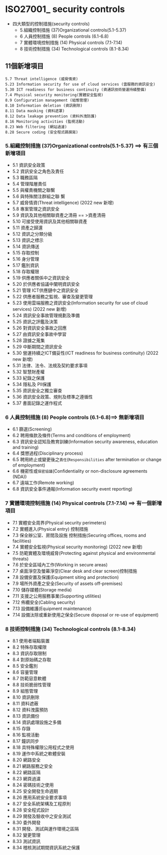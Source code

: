 # ISO27001_ security controls
- 四大類型的控制措施(security controls)
  - 5.組織控制措施 (37)Organizational controls(5.1-5.37)
  - 6 人員控制措施 (8) People controls (6.1-6.8)
  - 7 實體環境控制措施 (14) Physical controls  (7.1-7.14)
  - 8 技術控制措施 (34) Technological controls (8.1-8.34)

## 11個新增項目
```
5.7 Threat intelligence (威脅情資)
5.23 Information security for use of cloud services (雲服務的資訊安全)
5.30 ICT readiness for business continuity (資通訊技術營運持續整備)
7.4 Physical security monitoring(實體安全監視)
8.9 Configuration management (組態管理)
8.10 Information deletion (資訊刪除)
8.11 Data masking (資料遮罩)
8.12 Data leakage prevention (資料外洩防護)
8.16 Monitoring activities (監視活動)
8.23 Web filtering (網站過濾)
8.28 Secure coding (安全程式碼撰寫)
```
### 5.組織控制措施 (37)Organizational controls(5.1-5.37) ==> 有三個新增項目
- 5.1 資訊安全政策
- 5.2 資訊安全之角色及責任
- 5.3 職務區隔
- 5.4 管理階層責任
- 5.5 與權責機關之聯繫
- 5.6 與特殊關注群組之聯 繫
- 5.7 威脅情資(Threat intelligence)  (2022 new 新增)
- 5.8 專案管理之資訊安全
- 5.9 資訊及其他相關聯資產之清冊 == >資產清冊
- 5.10 可接受使用資訊及其他相關聯資產
- 5.11 資產之歸還
- 5.12 資訊之分類分級
- 5.13 資訊之標示
- 5.14 資訊傳送
- 5.15 存取控制
- 5.16 身分管理
- 5.17 鑑別資訊
- 5.18 存取權限
- 5.19 供應者關係中之資訊安全
- 5.20 於供應者協議中闡明資訊安全
- 5.21 管理 ICT供應鏈中之資訊安全
- 5.22 供應者服務之監視、審查及變更管理
- 5.23 使用雲端服務之資訊安全(Information security for use of cloud services) (2022 new 新增)
- 5.24 資訊安全事故管理規劃及準備
- 5.25 資訊之評鑑及決策
- 5.26 對資訊安全事故之回應
- 5.27 由資訊安全事故中學習
- 5.28 證據之蒐集
- 5.29 中斷期間之資訊安全
- 5.30 營運持續之ICT備妥性(ICT readiness for business continuity) (2022 new 新增)
- 5.31 法律、法令、法規及契約要求事項
- 5.32 智慧財產權
- 5.33 紀錄之保護
- 5.34 隱私及 PII保護
- 5.35 資訊安全之獨立審查
- 5.36 資訊安全政策、規則及標準之遵循性
- 5.37 書面記錄之運作程式

### 6 人員控制措施 (8) People controls (6.1-6.8)==> 無新增項目
- 6.1 篩選(Screening)
- 6.2 聘用條款及條件(Terms and conditions of employment)
- 6.3 資訊安全認知及教育訓練(Information security awareness, education and training)
- 6.4 獎懲過程(Disciplinary process)
- 6.5 聘用終止或變更後之`責任`(`Responsibilities` after termination or change of employment)
- 6.6 機密性或`保密協議`(Confidentiality  or  non-disclosure agreements (NDA))
- 6.7 遠端工作(Remote working)
- 6.8 資訊安全事件通報(Information security event reporting)


### 7 實體環境控制措施 (14) Physical controls  (7.1-7.14) ==> 有一個新增項目
- 7.1 實體安全周界(Physical security perimeters)
- 7.2 實體進入(Physical entry) 控制措施
- 7.3 保全辦公室、房間及設施 控制措施(Securing offices, rooms and facilities)
- 7.4 實體安全監視(Physical security monitoring)  (2022 new 新增)
- 7.5 防範實體及環境威脅(Protecting against physical and environmental threats)
- 7.6 於安全區域內工作(Working in secure areas)
- 7.7 桌面淨空及螢幕淨空(Clear desk and clear screen)控制措施
- 7.8 設備安置及保護(Equipment siting and protection)
- 7.9 場所外資產之安全(Security of assets off-premises)
- 7.10 儲存媒體(Storage media)
- 7.11 支援之公用服務事業(Supporting utilities)
- 7.12 佈纜安全(Cabling security)
- 7.13 設備維護(Equipment maintenance)
- 7.14 設備汰除或重新使用之保全(Secure disposal or re-use of equipment)
        
### 8 技術控制措施 (34) Technological controls (8.1-8.34)
- 8.1 使用者端點裝置
- 8.2 特殊存取權限
- 8.3 資訊存取限制
- 8.4 對原始碼之存取
- 8.5 安全鑑別
- 8.6 容量管理
- 8.7 防範惡意軟體
- 8.8 技術脆弱性管理
- 8.9 組態管理
- 8.10 資訊刪除
- 8.11 資料遮蔽
- 8.12 資料洩露預防
- 8.13 資訊備份
- 8.14 資訊處理設施之多備
- 8.15 存錄
- 8.16 監視活動
- 8.17 鐘訊同步
- 8.18 具特殊權限公用程式之使用
- 8.19 運作中系統之軟體安裝
- 8.20 網路安全
- 8.21 網路服務之安全
- 8.22 網路區隔
- 8.23 網頁過濾
- 8.24 密碼技術之使用
- 8.25 安全開發生命週期
- 8.26 應用系統安全要求事項
- 8.27 安全系統架構及工程原則
- 8.28 安全程式設計
- 8.29 開發及驗收中之安全測試
- 8.30 委外開發
- 8.31 開發、測試與運作環境之區隔
- 8.32 變更管理
- 8.33 測試資訊
- 8.34 稽核測試期間資訊系統之保護


